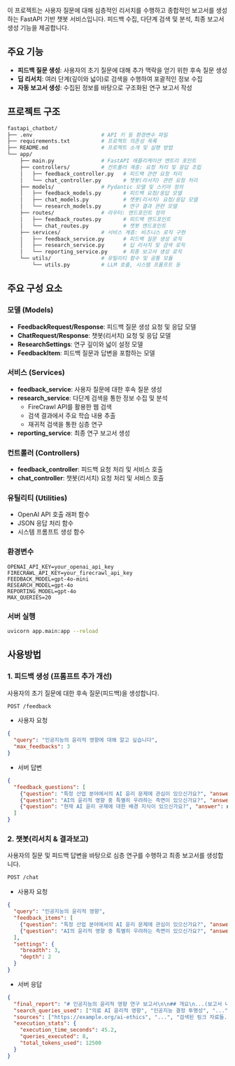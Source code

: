 이 프로젝트는 사용자 질문에 대해 심층적인 리서치를 수행하고 종합적인 보고서를 생성하는 FastAPI 기반 챗봇 서비스입니다. 피드백 수집, 다단계 검색 및 분석, 최종 보고서 생성 기능을 제공합니다.

## 주요 기능
- **피드백 질문 생성**: 사용자의 초기 질문에 대해 추가 맥락을 얻기 위한 후속 질문 생성
- **딥 리서치**: 여러 단계(깊이와 넓이)로 검색을 수행하여 포괄적인 정보 수집
- **자동 보고서 생성**: 수집된 정보를 바탕으로 구조화된 연구 보고서 작성

## 프로젝트 구조
```bash
fastapi_chatbot/
├── .env                      # API 키 등 환경변수 파일
├── requirements.txt          # 프로젝트 의존성 목록
├── README.md                 # 프로젝트 소개 및 실행 방법
└── app/
    ├── main.py               # FastAPI 애플리케이션 엔트리 포인트
    ├── controllers/          # 컨트롤러 계층: 요청 처리 및 응답 조립
    │   ├── feedback_controller.py   # 피드백 관련 요청 처리
    │   └── chat_controller.py       # 챗봇(리서치) 관련 요청 처리
    ├── models/               # Pydantic 모델 및 스키마 정의
    │   ├── feedback_models.py       # 피드백 요청/응답 모델
    │   ├── chat_models.py           # 챗봇(리서치) 요청/응답 모델
    │   └── research_models.py       # 연구 결과 관련 모델
    ├── routes/               # 라우터: 엔드포인트 정의
    │   ├── feedback_routes.py       # 피드백 엔드포인트
    │   └── chat_routes.py           # 챗봇 엔드포인트
    ├── services/             # 서비스 계층: 비즈니스 로직 구현
    │   ├── feedback_service.py      # 피드백 질문 생성 로직
    │   ├── research_service.py      # 딥 리서치 및 검색 로직
    │   └── reporting_service.py     # 최종 보고서 생성 로직
    └── utils/                # 유틸리티 함수 및 공통 모듈
        └── utils.py          # LLM 호출, 시스템 프롬프트 등
```


## 주요 구성 요소
### 모델 (Models)
- **FeedbackRequest/Response**: 피드백 질문 생성 요청 및 응답 모델
- **ChatRequest/Response**: 챗봇(리서치) 요청 및 응답 모델
- **ResearchSettings**: 연구 깊이와 넓이 설정 모델
- **FeedbackItem**: 피드백 질문과 답변을 포함하는 모델

### 서비스 (Services)
- **feedback_service**: 사용자 질문에 대한 후속 질문 생성
- **research_service**: 다단계 검색을 통한 정보 수집 및 분석
    - FireCrawl API를 활용한 웹 검색
    - 검색 결과에서 주요 학습 내용 추출
    - 재귀적 검색을 통한 심층 연구
- **reporting_service**: 최종 연구 보고서 생성

### 컨트롤러 (Controllers)
- **feedback_controller**: 피드백 요청 처리 및 서비스 호출
- **chat_controller**: 챗봇(리서치) 요청 처리 및 서비스 호출

### 유틸리티 (Utilities)
- OpenAI API 호출 래퍼 함수
- JSON 응답 처리 함수
- 시스템 프롬프트 생성 함수

### 환경변수
```env
OPENAI_API_KEY=your_openai_api_key
FIRECRAWL_API_KEY=your_firecrawl_api_key
FEEDBACK_MODEL=gpt-4o-mini
RESEARCH_MODEL=gpt-4o
REPORTING_MODEL=gpt-4o
MAX_QUERIES=20
```

### 서버 실행
```bash
uvicorn app.main:app --reload
```


## 사용방법
### 1. 피드백 생성 (프롬프트 추가 개선)
사용자의 초기 질문에 대한 후속 질문(피드백)을 생성합니다.
```bash
POST /feedback
```

- 사용자 요청
```json
{
  "query": "인공지능의 윤리적 영향에 대해 알고 싶습니다",
  "max_feedbacks": 3
}
```

- 서버 답변 
```json
{
  "feedback_questions": [
    {"question": "특정 산업 분야에서의 AI 윤리 문제에 관심이 있으신가요?", "answer": null},
    {"question": "AI의 윤리적 영향 중 특별히 우려하는 측면이 있으신가요?", "answer": null},
    {"question": "현재 AI 윤리 규제에 대한 배경 지식이 있으신가요?", "answer": null}
  ]
}
```


### 2. 챗봇(리서치 & 결과보고)
사용자의 질문 및 피드백 답변을 바탕으로 심층 연구를 수행하고 최종 보고서를 생성합니다.
```bash
POST /chat
```

- 사용자 요청
```json
{
  "query": "인공지능의 윤리적 영향",
  "feedback_items": [
    {"question": "특정 산업 분야에서의 AI 윤리 문제에 관심이 있으신가요?", "answer": "의료 분야에 관심이 있습니다"},
    {"question": "AI의 윤리적 영향 중 특별히 우려하는 측면이 있으신가요?", "answer": "편향성과 결정 투명성에 관심이 있습니다"}
  ],
  "settings": {
    "breadth": 3,
    "depth": 2
  }
}
```

- 서버 응답 
```json
{
  "final_report": "# 인공지능의 윤리적 영향 연구 보고서\n\n## 개요\n...(보고서 내용)...주절주절 답변 내용들...",
  "search_queries_used": ["의료 AI 윤리적 영향", "인공지능 결정 투명성", "..."],
  "sources": ["https://example.org/ai-ethics", "...", "검색된 링크 자료들.."],
  "execution_stats": {
    "execution_time_seconds": 45.2,
    "queries_executed": 8,
    "total_tokens_used": 12500
  }
}
```